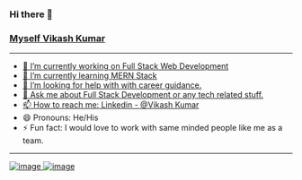 ### Hi there 👋

### <a href="" />Myself Vikash Kumar
___________________________________________________

- 🔭 I’m currently working on Full Stack Web Development
- 🌱 I’m currently learning MERN Stack
- 🤔 I’m looking for help with with career guidance.
- 💬 Ask me about Full Stack Development or any tech related stuff.
- 📫 How to reach me:<a href="https://www.linkedin.com/in/vikash-kumar7656"> Linkedin - @Vikash Kumar</a>
- 😄 Pronouns: He/His
- ⚡ Fun fact: I would love to work with same minded people like me as a team.
- ---------------------------------------------
<a href="https://www.linkedin.com/in/vikash-kumar7656">![image](https://user-images.githubusercontent.com/104021558/205087519-a0348d6e-f14d-4574-b2c9-ff81da179472.png)
</a>
<a href="https://www.instagram.com/vikash3347/">![image](https://user-images.githubusercontent.com/104021558/205088444-c7dbe3d6-ff5f-4e69-beee-32851a83f4cf.png)
</a>



<!--
**Tapashkumar99/Tapashkumar99** is a ✨ _special_ ✨ repository because its `README.md` (this file) appears on your GitHub profile.

Here are some ideas to get you started:
